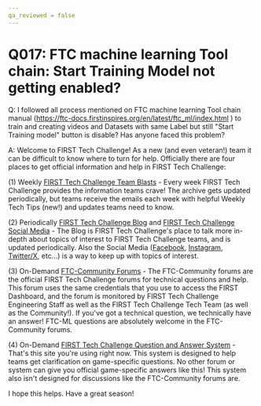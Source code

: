 ```yaml
---
qa_reviewed = false
---
```


# Q017: FTC machine learning Tool chain: Start Training Model not getting enabled?

Q: I followed all process mentioned on FTC machine learning Tool chain manual (https://ftc-docs.firstinspires.org/en/latest/ftc_ml/index.html ) to train and creating videos and Datasets with same Label but still "Start Training model" button is disable? Has anyone faced this problem?

A: Welcome to FIRST Tech Challenge! As a new (and even veteran!) team it can be difficult to know where to turn for help. Officially there are four places to get official information and help in FIRST Tech Challenge:

(1) Weekly [FIRST Tech Challenge Team Blasts](https://www.firstinspires.org/resource-library/ftc/team-blast-archive) - Every week FIRST Tech Challenge provides the information teams crave! The archive gets updated periodically, but teams receive the emails each week with helpful Weekly Tech Tips (new!) and updates teams need to know.

(2) Periodically [FIRST Tech Challenge Blog](http://firsttechchallenge.blogspot.com/) and [FIRST Tech Challenge Social Media](https://www.facebook.com/FTCTeams/) - The Blog is FIRST Tech Challenge's place to talk more in-depth about topics of interest to FIRST Tech Challenge teams, and is updated periodically. Also the Social Media ([Facebook](https://www.facebook.com/FTCTeams/), [Instagram](https://www.instagram.com/first_official_/?hl=en), [Twitter/X](https://twitter.com/FTCTeams), etc...) is a way to keep up with topics of interest.

(3) On-Demand [FTC-Community Forums](https://ftc-community.firstinspires.org/) - The FTC-Community forums are the official FIRST Tech Challenge forums for technical questions and help. This forum uses the same credentials that you use to access the FIRST Dashboard, and the forum is monitored by FIRST Tech Challenge Engineering Staff as well as the FIRST Tech Challenge Tech Team (as well as the Community!). If you've got a technical question, we technically have an answer! FTC-ML questions are absolutely welcome in the FTC-Community forums.

(4) On-Demand [FIRST Tech Challenge Question and Answer System](https://ftc-qa.firstinspires.org/) - That's this site you're using right now. This system is designed to help teams get clarification on game-specific questions. No other forum or system can give you official game-specific answers like this! This system also isn't designed for discussions like the FTC-Community forums are.

I hope this helps. Have a great season!